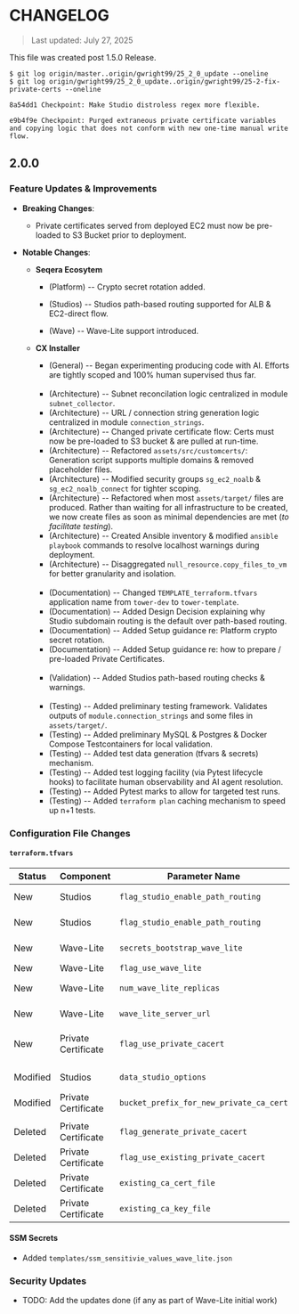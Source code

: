 # CHANGELOG
> Last updated: July 27, 2025

This file was created post 1.5.0 Release.

```
$ git log origin/master..origin/gwright99/25_2_0_update --oneline
$ git log origin/gwright99/25_2_0_update..origin/gwright99/25-2-fix-private-certs --oneline

8a54dd1 Checkpoint: Make Studio distroless regex more flexible.

e9b4f9e Checkpoint: Purged extraneous private certificate variables and copying logic that does not conform with new one-time manual write flow.
```

## 2.0.0

### Feature Updates & Improvements
- **Breaking Changes**:
    - Private certificates served from deployed EC2 must now be pre-loaded to S3 Bucket prior to deployment.

- **Notable Changes**:
    - **Seqera Ecosytem**
        - (Platform) -- Crypto secret rotation added.

        - (Studios)  -- Studios path-based routing supported for ALB & EC2-direct flow.

        - (Wave) -- Wave-Lite support introduced.


    - **CX Installer**
        - (General) -- Began experimenting producing code with AI. Efforts are tightly scoped and 100% human supervised thus far.
        <br /><br />
        - (Architecture) -- Subnet reconcilation logic centralized in module `subnet_collector`.
        - (Architecture) -- URL / connection string generation logic centralized in module `connection_strings`.
        - (Architecture) -- Changed private certificate flow: Certs must now be pre-loaded to S3 bucket & are pulled at run-time.
        - (Architecture) -- Refactored `assets/src/customcerts/`: Generation script supports multiple domains & removed placeholder files.
        - (Architecture) -- Modified security groups `sg_ec2_noalb` & `sg_ec2_noalb_connect` for tighter scoping.
        - (Architecture) -- Refactored when most `assets/target/` files are produced. Rather than waiting for all infrastructure to be created, we now create files as soon as minimal dependencies are met (_to facilitate testing_).
        - (Architecture) -- Created Ansible inventory & modified `ansible playbook` commands to resolve localhost warnings during deployment.
        - (Architecture) -- Disaggregated `null_resource.copy_files_to_vm` for better granularity and isolation.
        <br /><br />
        - (Documentation) -- Changed `TEMPLATE_terraform.tfvars` application name from `tower-dev` to `tower-template`.
        - (Documentation) -- Added Design Decision explaining why Studio subdomain routing is the default over path-based routing.
        - (Documentation) -- Added Setup guidance re: Platform crypto secret rotation.
        - (Documentation) -- Added Setup guidance re: how to prepare / pre-loaded Private Certificates.
        <br /><br />
        - (Validation) -- Added Studios path-based routing checks & warnings.
        <br /><br />
        - (Testing) -- Added preliminary testing framework. Validates outputs of `module.connection_strings` and some files in `assets/target/`.
        - (Testing) -- Added preliminary MySQL & Postgres & Docker Compose Testcontainers for local validation.
        - (Testing) -- Added test data generation (tfvars & secrets) mechanism.
        - (Testing) -- Added test logging facility (via Pytest lifecycle hooks) to facilitate human observability and AI agent resolution.
        - (Testing) -- Added Pytest marks to allow for targeted test runs.
        - (Testing) -- Added `terraform plan` caching mechanism to speed up n+1 tests.


### Configuration File Changes
#### `terraform.tfvars`
| Status | Component | Parameter Name | Description |
| ------ | --------- | -------------- | ----------- |
| New | Studios | `flag_studio_enable_path_routing` | Enables/Disables Studios path-based routing. |
| New | Studios |  `flag_studio_enable_path_routing` | The URL to use rather than default subdomain approach. |
| New | Wave-Lite | `secrets_bootstrap_wave_lite` | Secrets associated with Wave-Lite configuration. |
| New | Wave-Lite | `flag_use_wave_lite` | Enables/Disables Wave-Lite. |
| New | Wave-Lite | `num_wave_lite_replicas` | Number of Wave-Lite relicas to run. |
| New | Wave-Lite | `wave_lite_server_url` | The URL to use to check the Wave-Lite endpoint. |
| New | Private Certificate | `flag_use_private_cacert` | Single flag replacing `flag_generate_private_cacert` & `flag_use_existing_private_cacert` |
| | | | |
| Modified | Studios | `data_studio_options` | Removed deprecated entries. Added `0.8.4` options. |
| Modified | Private Certificate | `bucket_prefix_for_new_private_ca_cert` | Renamed to `private_cacert_bucket_prefix`. |
| | | | |
| Deleted | Private Certificate | `flag_generate_private_cacert` | Deleted in favour of unified `flag_use_private_cacert` |
| Deleted | Private Certificate | `flag_use_existing_private_cacert` | Deleted in favour of unified `flag_use_private_cacert` |
| Deleted | Private Certificate | `existing_ca_cert_file` | Deleted since not required after S3 Bucket pre-load flow change. |
| Deleted | Private Certificate | `existing_ca_key_file` | Deleted since not required after S3 Bucket pre-load flow change. |


#### SSM Secrets
- Added `templates/ssm_sensitivie_values_wave_lite.json`

### Security Updates

- TODO: Add the updates done (if any as part of Wave-Lite initial work)


